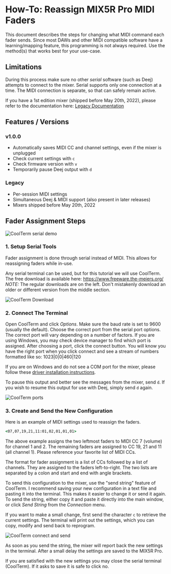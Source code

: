 # How-To: Reassign MIX5R Pro MIDI Faders

This document describes the steps for changing what MIDI command each fader sends. Since most DAWs and other MIDI compatible software have a learning/mapping feature, this programming is not always required. Use the method(s) that works best for your use-case.

## Limitations

During this process make sure no other *serial* software (such as Deej) attempts to connect to the mixer. Serial supports only one connection at a time. The MIDI connection is separate, so that can safely remain active.

If you have a 1st edition mixer (shipped before May 20th, 2022), please refer to the documentation here: [Legacy Documentation](https://github.com/numanair/deej/blob/stm32-logic/Docs/reassign%20MIDI%20via%20serial.md)

## Features / Versions

### v1.0.0

- Automatically saves MIDI CC and channel settings, even if the mixer is unplugged
- Check current settings with `c`
- Check firmware version with `v`
- Temporarily pause Deej output with `d`

### Legacy

- Per-session MIDI settings
- Simultaneous Deej & MIDI support (also present in later releases)
- Mixers shipped before May 20th, 2022

## Fader Assignment Steps

![CoolTerm serial demo](https://github.com/numanair/deej/blob/stm32-logic-saving/Docs/Images/Animation_trimmed_ff.gif)

### 1. Setup Serial Tools

Fader assignment is done through serial instead of MIDI. This allows for reassigning faders while in-use.

Any serial terminal can be used, but for this tutorial we will use CoolTerm. The free download is available here: <https://www.freeware.the-meiers.org/> *NOTE:* The regular downloads are on the left. Don't mistakenly download an older or different version from the middle section.

![CoolTerm Download](https://github.com/numanair/deej/blob/stm32-logic-saving/Docs/Images/CoolTerm-dl.png)

### 2. Connect The Terminal

Open CoolTerm and click *Options*. Make sure the baud rate is set to 9600 (usually the default). Choose the correct port from the serial port options. The correct port will vary depending on a number of factors. If you are using Windows, you may check device manager to find which port is assigned. After choosing a port, click the connect button. You will know you have the right port when you click connect and see a stream of numbers formatted like so: 1023|0|0|460|120

If you are on Windows and do not see a COM port for the mixer, please follow these [driver installation instructions](https://github.com/numanair/deej/blob/stm32-logic/Docs/Windows%20Driver%20Install%20for%20MIDI%20Mixer.md).

To pause this output and better see the messages from the mixer, send `d`. If you wish to resume this output for use with Deej, simply send `d` again.

![CoolTerm ports](https://github.com/numanair/deej/blob/stm32-logic-saving/Docs/Images/coolterm_ports.png)

### 3. Create and Send the New Configuration

Here is an example of MIDI settings used to reassign the faders.  

```bat
<07,07,19,21,11:01,02,01,01,01>
```  

The above example assigns the two leftmost faders to MIDI CC 7 (volume) for channel 1 and 2. The remaining faders are assigned to CC 19, 21 and 11 (all channel 1). Please reference your favorite list of MIDI CCs.

The format for fader assignment is a list of CCs followed by a list of channels. They are assigned to the faders left-to-right. The two lists are separated by a colon and start and end with angle brackets.

To send this configuration to the mixer, use the "send string" feature of CoolTerm. I recommend saving your new configuration in a text file and pasting it into the terminal. This makes it easier to change it or send it again. To send the string, either copy it and paste it directly into the main window, or click *Send String* from the *Connection* menu.

If you want to make a small change, first send the character `c` to retrieve the current settings. The terminal will print out the settings, which you can copy, modify and send back to reprogram.

![CoolTerm connect and send](https://github.com/numanair/deej/blob/stm32-logic-saving/Docs/Images/coolterm_connect+send.png)

As soon as you send the string, the mixer will report back the new settings in the terminal. After a small delay the settings are saved to the MIX5R Pro.

If you are satisfied with the new settings you may close the serial terminal (CoolTerm). If it asks to save it is safe to click no.
